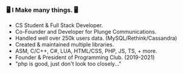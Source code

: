### 🖥️ I Make many things. 🖥️
- CS Student & Full Stack Developer.
- Co-Founder and Developer for Plunge Communications.
- Handled well over 250k users data. (MySQL/Rethink/Cassandra)
- Created & maintained multiple libraries.
- ASM, C/C++, C#, LUA, HTML/CSS, PHP, JS, TS, + more.
- Founder & President of Programming Club. (2019-2021)
- "php is good, just don't look too closely..."

